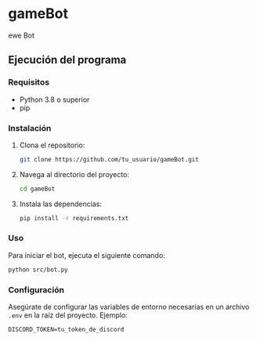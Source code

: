 # gameBot

ewe Bot

## Ejecución del programa

### Requisitos

- Python 3.8 o superior
- pip

### Instalación

1. Clona el repositorio:
   ```bash
   git clone https://github.com/tu_usuario/gameBot.git
   ```
2. Navega al directorio del proyecto:
   ```bash
   cd gameBot
   ```
3. Instala las dependencias:
   ```bash
   pip install -r requirements.txt
   ```

### Uso

Para iniciar el bot, ejecuta el siguiente comando:

```bash
python src/bot.py
```

### Configuración

Asegúrate de configurar las variables de entorno necesarias en un archivo `.env` en la raíz del proyecto. Ejemplo:

```
DISCORD_TOKEN=tu_token_de_discord
```
